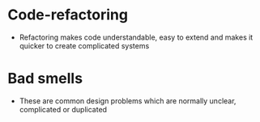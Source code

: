 # Code-refactoring
* Refactoring makes code understandable, easy to extend and makes it quicker to create complicated systems

# Bad smells
* These are common design problems which are normally unclear, complicated or duplicated
